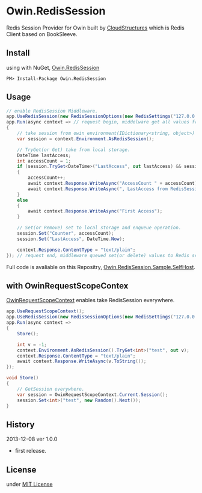 Owin.RedisSession
=================

Redis Session Provider for Owin built by [CloudStructures](https://github.com/neuecc/CloudStructures) which is Redis Client based on BookSleeve.

Install
---
using with NuGet, [Owin.RedisSession](https://nuget.org/packages/Owin.RedisSession/)
```
PM> Install-Package Owin.RedisSession
```

Usage
---
```csharp
// enable RedisSession Middleware.
app.UseRedisSession(new RedisSessionOptions(new RedisSettings("127.0.0.1")));
app.Run(async context => // request begin, middelware get all values from Redis server.
{
    // take session from owin environment(IDictionary<string, object>)
    var session = context.Environment.AsRedisSession();

    // TryGet(or Get) take from local storage.
    DateTime lastAccess;
    int accessCount = 1;
    if (session.TryGet<DateTime>("LastAccess", out lastAccess) && session.TryGet<int>("Counter", out accessCount))
    {
        accessCount++;
        await context.Response.WriteAsync("AccessCount " + accessCount);
        await context.Response.WriteAsync(", LastAccess from RedisSession => " + lastAccess.ToString());
    }
    else
    {
        await context.Response.WriteAsync("First Access");
    }

    // Set(or Remove) set to local storage and enqueue operation.
    session.Set("Counter", accessCount);
    session.Set("LastAccess", DateTime.Now);

    context.Response.ContentType = "text/plain";
}); // request end, middleware queued set(or delete) values to Redis server.
```

Full code is avaliable on this Repositry, [Owin.RedisSession.Sample.SelfHost](https://github.com/neuecc/Owin.RedisSession/tree/master/Owin.RedisSession.Sample.SelfHost).

with OwinRequestScopeContex
---
[OwinRequestScopeContext](https://github.com/neuecc/OwinRequestScopeContext) enables take RedisSession everywhere.

```csharp
app.UseRequestScopeContext();
app.UseRedisSession(new RedisSessionOptions(new RedisSettings("127.0.0.1")));
app.Run(async context =>
{
    Store();

    int v = -1;
    context.Environment.AsRedisSession().TryGet<int>("test", out v);
    context.Response.ContentType = "text/plain";
    await context.Response.WriteAsync(v.ToString());
});

void Store()
{
    // GetSession everywhere.
    var session = OwinRequestScopeContext.Current.Session();
    session.Set<int>("test", new Random().Next());
}
```

History
---
2013-12-08 ver 1.0.0
* first release.

License
---
under [MIT License](http://opensource.org/licenses/MIT)
